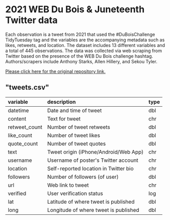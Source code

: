 # 2021 WEB Du Bois & Juneteenth Twitter data

Each observation is a tweet from 2021 that used the #DuBoisChallenge TidyTuesday 
tag and the variables are the accompanying metadata such as likes, retweets, and 
location. The dataset includes 13 different variables and a total of 445 
observations. The data was collected via web scraping from Twitter based on the 
presence of the WEB Du Bois challenge hashtag. Authors/scrapers include Anthony 
Starks, Allen Hillery, and Sekou Tyler.

[Please click here for the original repository link.](https://github.com/rfordatascience/tidytuesday/blob/master/data/2021/2021-06-15/readme.md)


## "tweets.csv"

|variable         |description                           |type |
|:----------------|:-------------------------------------|-----|
|datetime         |Date and time of tweet                |dbl  |
|content          |Text for tweet                        |chr  |
|retweet_count    |Number of tweet retweets              |dbl  |
|like_count       |Number of tweet likes                 |dbl  |
|quote_count      |Number of tweet quotes                |dbl  |
|text             |Tweet origin (iPhone/Android/Web App) |chr  |
|username         |Username of poster's Twitter account  |chr  |
|location         |Self-reported location in Twitter bio |chr  |
|followers        |Number of followers (of user)         |dbl  |
|url              |Web link to tweet                     |chr  |
|verified         |User verification status              |log  |
|lat              |Latitude of where tweet is published  |dbl  |
|long             |Longitude of where tweet is published |dbl  |
